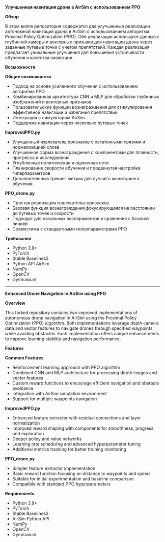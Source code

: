 **Улучшенная навигация дрона в AirSim с использованием PPO**

**Обзор**

В этом вилле репозитория содержатся две улучшенные реализации автономной навигации дрона в AirSim с использованием алгоритма Proximal Policy Optimization (PPO). Обе реализации используют данные с глубинной камеры и векторные признаки для навигации дрона через заданные путевые точки с учетом препятствий. Каждая реализация предлагает уникальные улучшения для повышения устойчивости обучения и качества навигации.

**Возможности**

**Общие возможности**

- Подход на основе усиленного обучения с использованием алгоритма PPO
- Комбинированная архитектура CNN и MLP для обработки глубинных изображений и векторных признаков
- Пользовательские функции вознаграждения для стимулирования эффективной навигации и избегания препятствий
- Интеграция с симулятором AirSim
- Поддержка навигации через несколько путевых точек
  
**ImprovedPPO.py**

- Улучшенный извлекатель признаков с остаточными связями и нормализацией слоев
- Улучшенная форма вознаграждения с компонентами для плавности, прогресса и исследования
- Углубленные политическая и оценочная сети
- Планирование скорости обучения и продвинутая настройка гиперпараметров
- Дополнительный трекинг метрик для лучшего мониторинга обучения
  
**PPO_drone.py**

- Простая реализация извлекательа признаков
- Базовая функция вознаграждения,фокусирующаяся на расстоянии до путевых точек и скорости
- Подходит для начальных экспериментов и сравнения с базовой линией
- Совместима с стандартными гиперпараметрами PPO

**Требования**
- Python 3.8+
- PyTorch
- Stable Baselines3
- Python API AirSim
- NumPy
- OpenCV
- Gymnasium

_________________________________________________________________________________________
**Enhanced Drone Navigation in AirSim using PPO**

**Overview**

This forked repository contains two improved implementations of autonomous drone navigation in AirSim using the Proximal Policy Optimization (PPO) algorithm. Both implementations leverage depth camera data and vector features to navigate drones through specified waypoints while avoiding obstacles. Each implementation offers unique enhancements to improve learning stability and navigation performance.

**Features**

**Common Features**

- Reinforcement learning approach with PPO algorithm
- Combined CNN and MLP architecture for processing depth images and vector features
- Custom reward functions to encourage efficient navigation and obstacle avoidance
- Integration with AirSim simulation environment
- Support for multiple waypoints navigation

**ImprovedPPO.py**

- Enhanced feature extractor with residual connections and layer normalization
- Improved reward shaping with components for smoothness, progress, and exploration
- Deeper policy and value networks
- Learning rate scheduling and advanced hyperparameter tuning
- Additional metrics tracking for better training monitoring
  
**PPO_drone.py**

- Simpler feature extractor implementation
- Basic reward function focusing on distance to waypoints and speed
- Suitable for initial experimentation and baseline comparison
- Compatible with standard PPO hyperparameters
  
**Requirements**

- Python 3.8+
- PyTorch
- Stable Baselines3
- AirSim Python API
- NumPy
- OpenCV
- Gymnasium
